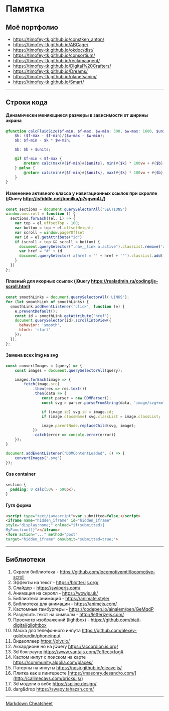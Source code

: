 # Памятка 
## Моё портфолио
* https://timofey-tk.github.io/constken_anton/
* https://timofey-tk.github.io/ABCage/
* https://timofey-tk.github.io/okdoc/dist/
* https://timofey-tk.github.io/consortium/
* https://timofey-tk.github.io/reclamaagent/
* https://timofey-tk.github.io/Digital%20Crafters/
* https://timofey-tk.github.io/Dreams/
* https://timofey-tk.github.io/planetsanim/
* https://timofey-tk.github.io/Smart/
---
## Строки кода
#### Динамически меняющиеся размеры в зависимости от ширины экрана
```scss
@function calcFluidSize($f-min, $f-max, $w-min: 390, $w-max: 1600, $units: px) {
    $k: ($f-max - $f-min)/($w-max - $w-min);
    $b: $f-min - $k * $w-min;

    $b: $b + $units;

    @if $f-min < $f-max {
        @return calc(max(#{$f-min}#{$units}, min(#{$k} * 100vw + #{$b}, #{$f-max}#{$units})));
    } @else {
        @return calc(min(#{$f-min}#{$units}, max(#{$k} * 100vw + #{$b}, #{$f-max}#{$units})));
    }
}
```
#### Изменение активного класса у навигационных ссылок при скролле (jQuery http://jsfiddle.net/bonilka/p7sgwg4L/)
  ```javascript
  const sections = document.querySelectorAll("SECTIONS") 
  window.onscroll = function () {
    sections.forEach((el, i) => {
      var top = el.offsetTop - 100;
      var bottom = top + el.offsetHeight;
      var scroll = window.pageYOffset
      var id = el.getAttribute("id")
      if (scroll > top && scroll < bottom) {
        document.querySelector(".nav__link a.active").classList.remove('active')
        var href = "#" + id
        document.querySelector('a[href = "' + href + '"').classList.add('active')
      }
    })
  };
  ```
  
#### Плавный для якорных ссылок (jQuery https://realadmin.ru/coding/js-scroll.html)

```javascript
const smoothLinks = document.querySelectorAll('LINKS');
for (let smoothLink of smoothLinks) {
  smoothLink.addEventListener('click', function (e) {
    e.preventDefault();
    const id = smoothLink.getAttribute('href');
    document.querySelector(id).scrollIntoView({
      behavior: 'smooth',
      block: 'start'
    });
  });
};
````
#### Замена всех img на svg

```javascript
const convertImages = (query) => {
    const images = document.querySelectorAll(query);

    images.forEach(image => {
        fetch(image.src)
            .then(res => res.text())
            .then(data => {
                const parser = new DOMParser();
                const svg = parser.parseFromString(data, 'image/svg+xml').querySelector('svg');

                if (image.id) svg.id = image.id;
                if (image.className) svg.classList = image.classList;

                image.parentNode.replaceChild(svg, image);
            })
            .catch(error => console.error(error))
    });
}

document.addEventListener("DOMContentLoaded", () => {
    convertImages(".svg")
});

````
#### Css container

```css
section {
  padding: 0 calc(50% - 590px);
}
````

#### Гугл форма
  ```html
<script type="text/javascript">var submitted=false;</script>
<iframe name="hidden_iframe" id="hidden_iframe"
style="display:none;" onload="if(submitted){
MyFunction()}"></iframe>
<form action="..." method="post"
target="hidden_iframe" onsubmit="submitted=true;">
  ```
---
## Библиотеки
1. Cкролл библиотека - https://github.com/locomotivemtl/locomotive-scroll
2. Эффекты на текст - https://blotter.js.org/
3. Слайдер - https://swiperjs.com/
4. Анимация на скролл - https://wowjs.uk/
5. Библиотека анимаций - https://animate.style/ 
6. Библиотека для анимации - https://animejs.com/
7. Кастомные гамбургеры - https://codepen.io/ainalem/pen/GeMqdP
8. Разделить текст на символы - http://letterizejs.com/
9. Просмотр изображений (lightbox) - https://github.com/biati-digital/glightbox
10. Маска для телефонного инпута https://github.com/alexey-goloburdin/phoneinput
11. Видеоплеер https://plyr.io/
12. Аккардионе но на jQuery https://accordion.js.org/
13. 3d бэкграунд https://www.vantajs.com/?effect=fog#
14. Кастом инпут с поиском на карте https://community.algolia.com/places/
15. Патерны на инпуты https://nosir.github.io/cleave.js/
16. Плитка как в пинтересте [https://masonry.desandro.com/](http://callmecavs.com/bricks.js/)
17. 3d модели в вебе https://spline.design/
18. darg&drop https://swapy.tahazsh.com/
---
[Markdown Cheatsheet](https://github.com/adam-p/markdown-here/wiki/Markdown-Cheatsheet)

